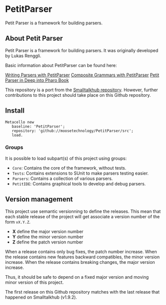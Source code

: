 # PetitParser
Petit Parser is a framework for building parsers.

## About Petit Parser
Petit Parser is a framework for building parsers. It was originally developed by Lukas Renggli.

Basic information about PetitParser can be found here:

[Writing Parsers with PetitParser](http://www.lukas-renggli.ch/blog/petitparser-1)
[Composite Grammars with PetitParser](http://www.lukas-renggli.ch/blog/petitparser-2)
[Petit Parser in Deep into Pharo Book](http://pharobooks.gforge.inria.fr/PharoByExampleTwo-Eng/latest/PetitParser.pdf)

This repository is a port from the [Smalltalkhub repository](http://smalltalkhub.com/#!/~Moose/PetitParser). However, further contributions to this project should take place on this Github repository.

## Install
```
Metacello new
   baseline: 'PetitParser';
   repository: 'github://moosetechnology/PetitParser/src';
   load.
```

### Groups
It is possible to load subpart(s) of this project using groups:
- `Core`: Contains the core of the framework, without tests.
- `Tests`: Contains extensions to SUnit to make parsers testing easier.
- `Parsers`: Contains a collection of various parsers.
- `PetitIDE`: Contains graphical tools to develop and debug parsers.

## Version management

This project use semantic versionning to define the releases. This mean that each stable release of the project will get associate a version number of the form `vX.Y.Z`.

- **X** define the major version number
- **Y** define the minor version number
- **Z** define the patch version number

When a release contains only bug fixes, the patch number increase. When the release contains new features backward compatibles, the minor version increase. When the release contains breaking changes, the major version increase.

Thus, it should be safe to depend on a fixed major version and moving minor version of this project.

The first release on this Github repository matches with the last release that happened on Smalltalkhub (v1.9.2).
